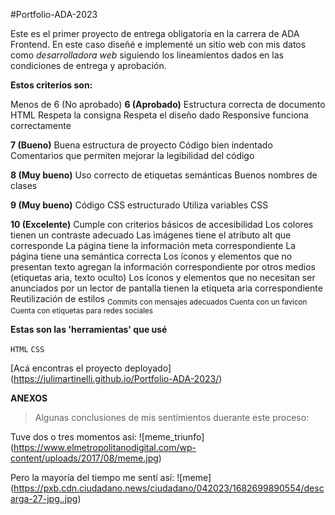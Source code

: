#Portfolio-ADA-2023

Este es el primer proyecto de entrega obligatoria en la carrera de ADA Frontend. En este caso diseñé e implementé un sitio web con mis datos como *desarrolladora web* siguiendo los lineamientos dados en las condiciones de entrega y aprobación.

**Estos criterios son:**

Menos de 6 (No aprobado)
**6 (Aprobado)**
Estructura correcta de documento HTML
Respeta la consigna
Respeta el diseño dado
Responsive funciona correctamente

**7 (Bueno)**
Buena estructura de proyecto
Código bien indentado
Comentarios que permiten mejorar la legibilidad del código

**8 (Muy bueno)**
Uso correcto de etiquetas semánticas
Buenos nombres de clases

**9 (Muy bueno)**
Código CSS estructurado
Utiliza variables CSS

**10 (Excelente)**
Cumple con criterios básicos de accesibilidad
Los colores tienen un contraste adecuado
Las imágenes tiene el atributo alt que corresponde
La página tiene la información meta correspondiente
La página tiene una semántica correcta
Los íconos y elementos que no presentan texto agregan la información correspondiente por otros medios (etiquetas aria, texto oculto)
Los íconos y elementos que no necesitan ser anunciados por un lector de pantalla tienen la etiqueta aria correspondiente
Reutilización de estilos
<sub> Commits con mensajes adecuados
Cuenta con un favicon
Cuenta con etiquetas para redes sociales </sub>

**Estas son las 'herramientas' que usé**

```HTML```
```CSS```

[Acá encontras el proyecto deployado] (https://julimartinelli.github.io/Portfolio-ADA-2023/)

**ANEXOS**
> Algunas conclusiones de mis sentimientos duerante este proceso:

Tuve dos o tres momentos así:
![meme_triunfo] (https://www.elmetropolitanodigital.com/wp-content/uploads/2017/08/meme.jpg)

Pero la mayoría del tiempo me sentí así:
![meme] (https://pxb.cdn.ciudadano.news/ciudadano/042023/1682699890554/descarga-27-jpg..jpg)

